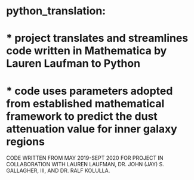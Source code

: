 # python_translation:
# * project translates and streamlines code written in Mathematica by Lauren Laufman to Python
# * code uses parameters adopted from established mathematical framework to predict the dust attenuation value for inner galaxy regions

CODE WRITTEN FROM MAY 2019-SEPT 2020 FOR PROJECT IN COLLABORATION WITH LAUREN LAUFMAN, DR. JOHN (JAY) S. GALLAGHER, III, AND DR. RALF KOLULLA.
